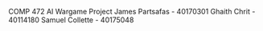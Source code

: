 COMP 472 AI Wargame Project
James Partsafas - 40170301
Ghaith Chrit - 40114180
Samuel Collette - 40175048
